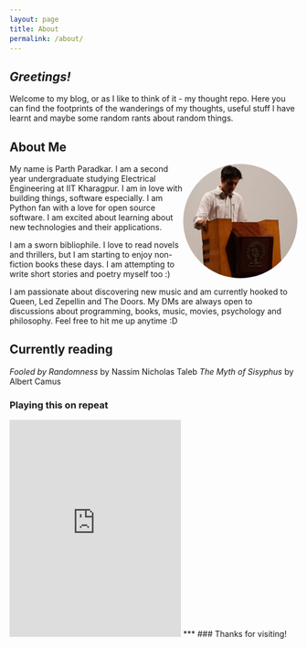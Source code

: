 ```yaml
---
layout: page
title: About
permalink: /about/
---
```

<style>
  #profile {
    border-radius: 50%;
  }
</style>



## _Greetings!_

Welcome to my blog, or as I like to think of it - my thought repo. Here you can find the footprints of the wanderings of my thoughts, useful stuff I have learnt and maybe some random rants about random things.


## About Me

<img id="profile" src="https://raw.githubusercontent.com/thescriptninja/thescriptninja.github.io/master/img/profilepic.jpg" alt="Me" title="This is me" width="200" height="200" align="right"/>

My name is Parth Paradkar. I am a second year undergraduate studying Electrical Engineering at IIT Kharagpur. I am in love with building things, software especially. I am Python fan with a love for open source software. I am excited about learning about new technologies and their applications.

I am a sworn bibliophile. I love to read novels and thrillers, but I am starting to enjoy non-fiction books these days. I am attempting to write short stories and poetry myself too :) 

I am passionate about discovering new music and am currently hooked to Queen, Led Zepellin and The Doors.
My DMs are always open to discussions about programming, books, music, movies, psychology and philosophy. Feel free to hit me up anytime :D

## Currently reading

_Fooled by Randomness_ by Nassim Nicholas Taleb
_The Myth of Sisyphus_ by Albert Camus

### Playing this on repeat
<iframe src="https://open.spotify.com/embed/track/5RFFxF1qvmVVbUzI2eeBRv" width="300" height="380" frameborder="0" allowtransparency="true" allow="encrypted-media"></iframe>
***
### Thanks for visiting!
